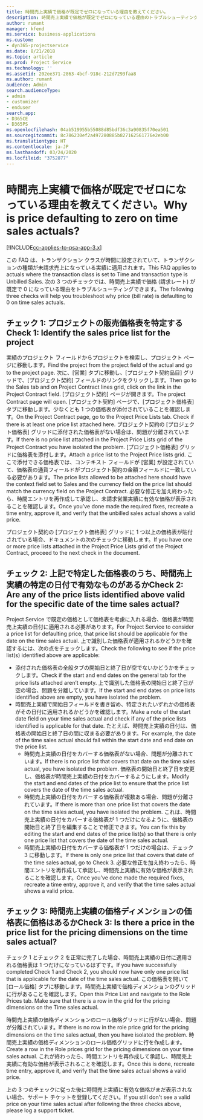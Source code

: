 ```yaml
---
title: 時間売上実績で価格が既定でゼロになっている理由を教えてください。
description: 時間売上実績で価格が既定でゼロになっている理由のトラブルシューティング。
author: rumant
manager: kfend
ms.service: business-applications
ms.custom:
- dyn365-projectservice
ms.date: 8/21/2018
ms.topic: article
ms.prod: Project Service
ms.technology: ''
ms.assetid: 202ee371-2863-4bcf-918c-212d7293faa8
ms.author: rumant
audience: Admin
search.audienceType:
- admin
- customizer
- enduser
search.app:
- D365CE
- D365PS
ms.openlocfilehash: 04ab519955b55088d85bdf36c3a90835f70ea501
ms.sourcegitcommit: 8c786230ef2a497280885b827162561776e2eb00
ms.translationtype: HT
ms.contentlocale: ja-JP
ms.lasthandoff: 03/24/2020
ms.locfileid: "3752877"
---
```

# <a name="why-is-price-defaulting-to-zero-on-time-sales-actuals"></a><span data-ttu-id="3bdb1-103">時間売上実績で価格が既定でゼロになっている理由を教えてください。</span><span class="sxs-lookup"><span data-stu-id="3bdb1-103">Why is price defaulting to zero on time sales actuals?</span></span>

[!INCLUDE[cc-applies-to-psa-app-3.x](../includes/cc-applies-to-psa-app-3x.md)]

<span data-ttu-id="3bdb1-104">この FAQ は、トランザクション クラスが時間に設定されていて、トランザクションの種類が未請求売上になっている実績に適用されます。</span><span class="sxs-lookup"><span data-stu-id="3bdb1-104">This FAQ applies to actuals where the transaction class is set to Time and transaction type is Unbilled Sales.</span></span> <span data-ttu-id="3bdb1-105">次の 3 つのチェックでは、時間売上実績で価格 (請求レート) が既定で 0 になっている理由をトラブルシューティングできます。</span><span class="sxs-lookup"><span data-stu-id="3bdb1-105">The following three checks will help you troubleshoot why price (bill rate) is defaulting to 0 on time sales actuals.</span></span>

## <a name="check-1-identify-the-sales-price-list-for-the-project"></a><span data-ttu-id="3bdb1-106">チェック 1: プロジェクトの販売価格表を特定する</span><span class="sxs-lookup"><span data-stu-id="3bdb1-106">Check 1: Identify the sales price list for the project</span></span>

<span data-ttu-id="3bdb1-107">実績のプロジェクト フィールドからプロジェクトを検索し、プロジェクト ページに移動します。</span><span class="sxs-lookup"><span data-stu-id="3bdb1-107">Find the project from the project field of the actual and go to the project page.</span></span> <span data-ttu-id="3bdb1-108">次に、[営業] タブに移動し、[プロジェクト契約品目] グリッドで、[プロジェクト契約] フィールドのリンクをクリックします。</span><span class="sxs-lookup"><span data-stu-id="3bdb1-108">Then go to the Sales tab and on Project Contract lines grid, click on the link in the Project Contract field.</span></span> <span data-ttu-id="3bdb1-109">[プロジェクト契約] ページが開きます。</span><span class="sxs-lookup"><span data-stu-id="3bdb1-109">The project Contract page will open.</span></span> <span data-ttu-id="3bdb1-110">[プロジェクト契約] ページで、[プロジェクト価格表] タブに移動します。少なくとも 1 つの価格表が添付されていることを確認します。</span><span class="sxs-lookup"><span data-stu-id="3bdb1-110">On the Project Contract page, go to the Project Price Lists tab. Check if there is at least one price list attached here.</span></span> <span data-ttu-id="3bdb1-111">プロジェクト契約の [プロジェクト価格表] グリッドに添付された価格表がない場合は、問題が分離されています。</span><span class="sxs-lookup"><span data-stu-id="3bdb1-111">If there is no price list attached in the Project Price Lists grid of the Project Contract you have isolated the problem.</span></span> <span data-ttu-id="3bdb1-112">[プロジェクト価格表] グリッドに価格表を添付します。</span><span class="sxs-lookup"><span data-stu-id="3bdb1-112">Attach a price list to the Project Price lists grid.</span></span> <span data-ttu-id="3bdb1-113">ここで添付できる価格表では、コンテキスト フィールドが [営業] が設定されていて、価格表の通貨フィールドがプロジェクト契約の金額フィールドに一致している必要があります。</span><span class="sxs-lookup"><span data-stu-id="3bdb1-113">The price lists allowed to be attached here should have the context field set to Sales and the currency field on the price list should match the currency field on the Project Contract.</span></span> <span data-ttu-id="3bdb1-114">必要な修正を加え終わったら、時間エントリを再作成して承認し、未請求営業実績に有効な価格が表示されることを確認します。</span><span class="sxs-lookup"><span data-stu-id="3bdb1-114">Once you’ve done made the required fixes, recreate a time entry, approve it, and verify that the unbilled sales actual shows a valid price.</span></span> 

<span data-ttu-id="3bdb1-115">プロジェクト契約の [プロジェクト価格表] グリッドに 1 つ以上の価格表が貼付されている場合、ドキュメントの次のチェックに移動します。</span><span class="sxs-lookup"><span data-stu-id="3bdb1-115">If you have one or more price lists attached in the Project Price Lists grid of the Project Contract, proceed to the next check in the document.</span></span>

## <a name="check-2-are-any-of-the-price-lists-identified-above-valid-for-the-specific-date-of-the-time-sales-actual"></a><span data-ttu-id="3bdb1-116">チェック 2: 上記で特定した価格表のうち、時間売上実績の特定の日付で有効なものがあるか</span><span class="sxs-lookup"><span data-stu-id="3bdb1-116">Check 2: Are any of the price lists identified above valid for the specific date of the time sales actual?</span></span>

<span data-ttu-id="3bdb1-117">Project Service で既定の価格として価格表を考慮に入れる場合、価格表が時間売上実績の日付に適用される必要があります。</span><span class="sxs-lookup"><span data-stu-id="3bdb1-117">For Project Service to consider a price list for defaulting price, that price list should be applicable for the date on the time sales actual.</span></span> <span data-ttu-id="3bdb1-118">上で識別した価格表が適用されるかどうかを確認するには、次の点をチェックします。</span><span class="sxs-lookup"><span data-stu-id="3bdb1-118">Check the following to see if the price list(s) identified above are applicable:</span></span>
- <span data-ttu-id="3bdb1-119">添付された価格表の全般タブの開始日と終了日が空でないかどうかをチェックします。</span><span class="sxs-lookup"><span data-stu-id="3bdb1-119">Check if the start and end dates on the general tab for the price lists attached aren’t empty.</span></span> <span data-ttu-id="3bdb1-120">上で識別した価格表の開始日と終了日が空の場合、問題を分離しています。</span><span class="sxs-lookup"><span data-stu-id="3bdb1-120">If the start and end dates on price lists identified above are empty, you have isolated the problem.</span></span> 
- <span data-ttu-id="3bdb1-121">時間売上実績で開始日フィールドを書き留め、特定されたいずれかの価格表がその日付に適用されるかどうかを確認します。</span><span class="sxs-lookup"><span data-stu-id="3bdb1-121">Make a note of the start date field on your time sales actual and check if any of the price lists identified is applicable for that date.</span></span> <span data-ttu-id="3bdb1-122">たとえば、時間売上実績の日付は、価格表の開始日と終了日の間に収まる必要があります。</span><span class="sxs-lookup"><span data-stu-id="3bdb1-122">For example, the date of the time sales actual should fall within the start date and end date on the price list.</span></span> 
    - <span data-ttu-id="3bdb1-123">時間売上実績の日付をカバーする価格表がない場合、問題が分離されています。</span><span class="sxs-lookup"><span data-stu-id="3bdb1-123">If there is no price list that covers that date on the time sales actual, you have isolated the problem.</span></span> <span data-ttu-id="3bdb1-124">価格表の開始日と終了日を変更し、価格表が時間売上実績の日付をカバーするようにします。</span><span class="sxs-lookup"><span data-stu-id="3bdb1-124">Modify the start and end dates of the price list to ensure that the price list covers the date of the time sales actual.</span></span> 
    - <span data-ttu-id="3bdb1-125">時間売上実績の日付をカバーする価格表が複数ある場合、問題が分離されています。</span><span class="sxs-lookup"><span data-stu-id="3bdb1-125">If there is more than one price list that covers the date on the time sales actual, you have isolated the problem.</span></span> <span data-ttu-id="3bdb1-126">これは、時間売上実績の日付をカバーする価格表が 1 つだけになるように、価格表の開始日と終了日を編集することで修正できます。</span><span class="sxs-lookup"><span data-stu-id="3bdb1-126">You can fix this by editing the start and end dates of the price list(s) so that there is only one price list that covers the date of the time sales actual.</span></span> 
    - <span data-ttu-id="3bdb1-127">時間売上実績の日付をカバーする価格表が 1 つだけの場合は、チェック 3 に移動します。</span><span class="sxs-lookup"><span data-stu-id="3bdb1-127">If there is only one price list that covers that date of the time sales actual, go to Check 3.</span></span>
<span data-ttu-id="3bdb1-128">必要な修正を加え終わったら、時間エントリを再作成して承認し、時間売上実績に有効な価格が表示されることを確認します。</span><span class="sxs-lookup"><span data-stu-id="3bdb1-128">Once you’ve done made the required fixes, recreate a time entry, approve it, and verify that the time sales actual shows a valid price.</span></span>

## <a name="check-3-is-there-a-price-in-the-price-list-for-the-pricing-dimensions-on-the-time-sales-actual"></a><span data-ttu-id="3bdb1-129">チェック 3: 時間売上実績の価格ディメンションの価格表に価格はあるか</span><span class="sxs-lookup"><span data-stu-id="3bdb1-129">Check 3: Is there a price in the price list for the pricing dimensions on the time sales actual?</span></span>

<span data-ttu-id="3bdb1-130">チェック 1 とチェック 2 を正常に完了した場合、時間売上実績の日付に適用される価格表は 1 つだけになっているはずです。</span><span class="sxs-lookup"><span data-stu-id="3bdb1-130">If you have successfully completed Check 1 and Check 2, you should now have only one price list that is applicable for the date of the time sales actual.</span></span> <span data-ttu-id="3bdb1-131">この価格表を開いて [ロール価格] タブに移動します。時間売上実績で価格ディメンションのグリッドに行があることを確認します。</span><span class="sxs-lookup"><span data-stu-id="3bdb1-131">Open this Price List and navigate to the Role Prices tab. Make sure that there is a row in the grid for the pricing dimensions on the Time sales actual.</span></span>

<span data-ttu-id="3bdb1-132">時間売上実績の価格ディメンションのロール価格グリッドに行がない場合、問題が分離されています。</span><span class="sxs-lookup"><span data-stu-id="3bdb1-132">If there is no row in the role price grid for the pricing dimensions on the time sales actual, then you have isolated the problem.</span></span> <span data-ttu-id="3bdb1-133">時間売上実績の価格ディメンションのロール価格グリッドに行を作成します。</span><span class="sxs-lookup"><span data-stu-id="3bdb1-133">Create a row in the Role prices grid for the pricing dimensions on your time sales actual.</span></span> <span data-ttu-id="3bdb1-134">これが終わったら、時間エントリを再作成して承認し、時間売上実績に有効な価格が表示されることを確認します。</span><span class="sxs-lookup"><span data-stu-id="3bdb1-134">Once this is done, recreate time entry, approve it, and verify that the time sales actual shows a valid price.</span></span>

<span data-ttu-id="3bdb1-135">上の 3 つのチェックに従った後に時間売上実績に有効な価格がまだ表示されない場合、サポート チケットを登録してください。</span><span class="sxs-lookup"><span data-stu-id="3bdb1-135">If you still don't see a valid price on your time sales actual after following the three checks above, please log a support ticket.</span></span> 

